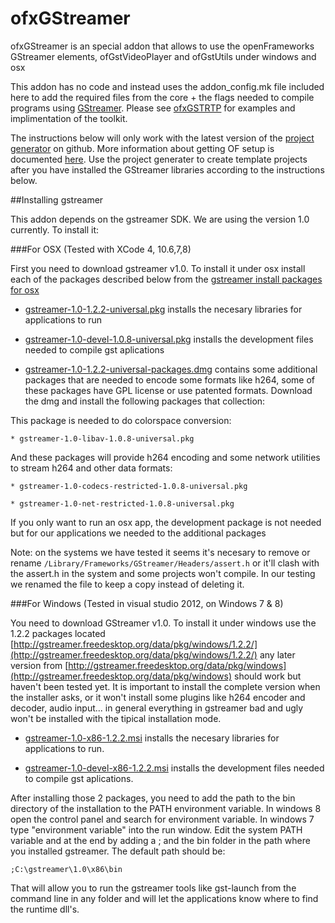 ofxGStreamer
============

ofxGStreamer is an special addon that allows to use the openFrameworks GStreamer elements, ofGstVideoPlayer and ofGstUtils under windows and osx

This addon has no code and instead uses the addon_config.mk file included here to add the required files from the core + the flags needed to compile programs using [GStreamer](http://gstreamer.freedesktop.org/). Please see [ofxGSTRTP](https://github.com/arturoc/ofxGSTRTP) for examples and implimentation of the toolkit. 

The instructions below will only work with the latest version of the [project generator](https://github.com/ofZach/projectGeneratorSimple) on github. More information about getting OF setup is documented [here](https://github.com/openframeworks/openFrameworks/blob/master/docs/table_of_contents.md). Use the project generater to create template projects after you have installed the GStreamer libraries according to the instructions below.

##Installing gstreamer

This addon depends on the gstreamer SDK. We are using the version 1.0 currently. To install it:

###For OSX (Tested with XCode 4, 10.6,7,8)

First you need to download gstreamer v1.0. To install it under osx install each of the packages described below from the [gstreamer install packages for osx](http://gstreamer.freedesktop.org/data/pkg/osx/)
    
* [gstreamer-1.0-1.2.2-universal.pkg](http://gstreamer.freedesktop.org/data/pkg/osx/1.2.2/gstreamer-1.0-1.2.2-universal.pkg) installs the necesary libraries for applications to run

* [gstreamer-1.0-devel-1.0.8-universal.pkg](http://gstreamer.freedesktop.org/data/pkg/osx/1.0.8/gstreamer-1.0-1.0.8-universal.pkg) installs the development files needed to compile gst aplications

* [gstreamer-1.0-1.2.2-universal-packages.dmg](http://gstreamer.freedesktop.org/data/pkg/osx/1.2.1/gstreamer-1.0-1.2.1-universal-packages.dmg) contains some additional packages that are needed to encode some formats like h264, some of these packages have GPL license or use patented formats. Download the dmg and install the following packages that collection:

This package is needed to do colorspace conversion:

    * gstreamer-1.0-libav-1.0.8-universal.pkg

And these packages will provide h264 encoding and some network utilities to stream h264 and other data formats:
    
    * gstreamer-1.0-codecs-restricted-1.0.8-universal.pkg
    
    * gstreamer-1.0-net-restricted-1.0.8-universal.pkg

If you only want to run an osx app, the development package is not needed but for our applications we needed to the additional packages

Note: on the systems we have tested it seems it's necesary to remove or rename `/Library/Frameworks/GStreamer/Headers/assert.h` or it'll clash with the assert.h in the system and some projects won't compile. In our testing we renamed the file to keep a copy instead of deleting it. 

###For Windows (Tested in visual studio 2012, on Windows 7 & 8)

You need to download GStreamer v1.0. To install it under windows use the 1.2.2 packages located [http://gstreamer.freedesktop.org/data/pkg/windows/1.2.2/](http://gstreamer.freedesktop.org/data/pkg/windows/1.2.2/) any later version from [http://gstreamer.freedesktop.org/data/pkg/windows](http://gstreamer.freedesktop.org/data/pkg/windows) should work but haven't been tested yet. It is important to install the complete version when the installer asks, or it won't install some plugins like h264 encoder and decoder, audio input... in general everything in gstreamer bad and ugly won't be installed with the tipical installation mode.
    
* [gstreamer-1.0-x86-1.2.2.msi](http://gstreamer.freedesktop.org/data/pkg/windows/1.2.2/gstreamer-1.0-x86-1.2.2.msi) installs the necesary libraries for applications to run.

* [gstreamer-1.0-devel-x86-1.2.2.msi](http://gstreamer.freedesktop.org/data/pkg/windows/1.2.2/gstreamer-1.0-devel-x86-1.2.2.msi) installs the development files needed to compile gst aplications.

After installing those 2 packages, you need to add the path to the bin directory of the installation to the PATH environment variable. In windows 8 open the control panel and search for environment variable. In windows 7 type "environment variable" into the run window. Edit the system PATH variable and at the end by adding a ; and the bin folder in the path where you installed gstreamer. The default path should be:

`;C:\gstreamer\1.0\x86\bin`

That will allow you to run the gstreamer tools like gst-launch from the command line in any folder and will let the applications know where to find the runtime dll's.

